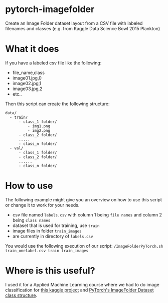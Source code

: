 # pytorch-imagefolder
Create an Image Folder dataset layout from a CSV file with labeled filenames and classes (e.g. from Kaggle Data Science Bowl 2015 Plankton)

# What it does
If you have a labeled csv file like the following:

* file_name,class
* image01.jpg,0
* image02.jpg,1
* image03.jpg,2
* etc..

Then this script can create the following structure:

```
data/
  - train/
      - class_1 folder/
          - img1.png
          - img2.png
      - class_2 folder/
      .....
      - class_n folder/
  - val/
      - class_1 folder/
      - class_2 folder/
      ......
      - class_n folder/
```

# How to use

The following example might give you an overview on how to use this script or change it to work for your needs.

* csv file named `labels.csv` with column 1 being `file names` and column 2 being `class names`
* dataset that is used for training, use `train`
* image files in folder `train_images`
* are currently in directory of `labels.csv`

You would use the following execution of our script:
`/ImageFolderPyTorch.sh train_onelabel.csv train train_images`

# Where is this useful?

I used it for a Applied Machine Learning course where we had to do image classification for [this kaggle project](https://www.kaggle.com/c/1st-national-data-science-bowl-f18/leaderboard) and [PyTorch's ImageFolder Dataset class structure](https://pytorch.org/docs/stable/torchvision/datasets.html#imagefolder).
